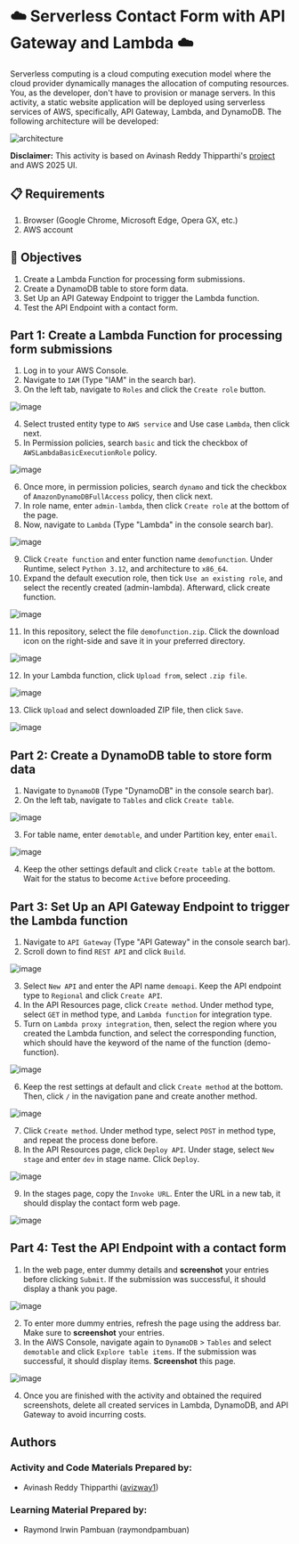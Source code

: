 # ☁️ Serverless Contact Form with API Gateway and Lambda ☁️

Serverless computing is a cloud computing execution model where the cloud provider dynamically manages the allocation of computing resources. You, as the developer, don't have to provision or manage servers. In this activity, a static website application will be deployed using serverless services of AWS, specifically, API Gateway, Lambda, and DynamoDB. The following architecture will be developed:

![architecture](https://github.com/user-attachments/assets/40b19137-337f-4b3c-8fab-8a776f00a3de)

**Disclaimer:** This activity is based on Avinash Reddy Thipparthi's [project](https://www.youtube.com/watch?v=dsH2QC6O3Gg) and AWS 2025 UI.

## 📋 Requirements
1. Browser (Google Chrome, Microsoft Edge, Opera GX, etc.)
2. AWS account

## 🎯 Objectives
1. Create a Lambda Function for processing form submissions.
2. Create a DynamoDB table to store form data.
3. Set Up an API Gateway Endpoint to trigger the Lambda function.
5. Test the API Endpoint with a contact form.

## Part 1: Create a Lambda Function for processing form submissions
1. Log in to your AWS Console.
2. Navigate to `IAM` (Type "IAM" in the search bar).
3. On the left tab, navigate to `Roles` and click the `Create role` button.

![image](https://github.com/user-attachments/assets/2b00c74b-bcff-4727-9c10-7352d2994f5d)

4. Select trusted entity type to `AWS service` and Use case `Lambda`, then click next.
5. In Permission policies, search `basic` and tick the checkbox of `AWSLambdaBasicExecutionRole` policy.

![image](https://github.com/user-attachments/assets/e842893b-610d-4ce0-bbef-2048e5412b50)

6. Once more, in permission policies, search `dynamo` and tick the checkbox of `AmazonDynamoDBFullAccess` policy, then click next.
7. In role name, enter `admin-lambda`, then click `Create role` at the bottom of the page.
8. Now, navigate to `Lambda` (Type "Lambda" in the console search bar). 

![image](https://github.com/user-attachments/assets/9b3dbf56-be60-4867-a2f1-c0af677fb13d)

9. Click `Create function` and enter function name `demofunction`. Under Runtime, select `Python 3.12`, and architecture to `x86_64`.
10. Expand the default execution role, then tick `Use an existing role`, and select the recently created (admin-lambda). Afterward, click create function.

![image](https://github.com/user-attachments/assets/335fe3da-d4a7-4413-a4a5-29ee8817b999)

11. In this repository, select the file `demofunction.zip`. Click the download icon on the right-side and save it in your preferred directory.

![image](https://github.com/user-attachments/assets/51112788-911b-422d-a48f-7e835f6dd4f6)

12. In your Lambda function, click `Upload from`, select `.zip file`. 

![image](https://github.com/user-attachments/assets/8d627c5b-f348-4319-a11d-9545e1398359)

13. Click `Upload` and select downloaded ZIP file, then click `Save`.

![image](https://github.com/user-attachments/assets/1426ac0a-d36a-45f4-84db-8eefae60dfa4)

## Part 2: Create a DynamoDB table to store form data
1. Navigate to `DynamoDB` (Type "DynamoDB" in the console search bar).
2. On the left tab, navigate to `Tables` and click `Create table`.

![image](https://github.com/user-attachments/assets/eaab7fb2-f785-4113-b11c-b1dbc861c5d2)

3. For table name, enter `demotable`, and under Partition key, enter `email`. 

![image](https://github.com/user-attachments/assets/02ba5fd4-ac5b-4f92-b021-b9eb42a413bb)

4. Keep the other settings default and click `Create table` at the bottom. Wait for the status to become `Active` before proceeding.

## Part 3: Set Up an API Gateway Endpoint to trigger the Lambda function
1. Navigate to `API Gateway` (Type "API Gateway" in the console search bar).
2. Scroll down to find `REST API` and click `Build`.

![image](https://github.com/user-attachments/assets/45d043be-cd6f-4826-ae96-dbc964bbd8be)

3. Select `New API` and enter the API name `demoapi`. Keep the API endpoint type to `Regional` and click `Create API`.
4. In the API Resources page, click `Create method`. Under method type, select `GET` in method type, and `Lambda function` for integration type.
5. Turn on `Lambda proxy integration`, then, select the region where you created the Lambda function, and select the corresponding function, which should have the keyword of the name of the function (demo-function).

![image](https://github.com/user-attachments/assets/49389920-2847-468e-8bdc-52fbf4fef0c8)

6. Keep the rest settings at default and click `Create method` at the bottom. Then, click `/` in the navigation pane and create another method.

![image](https://github.com/user-attachments/assets/8be7ff8f-3221-4845-99d8-9222a2ebcd17)

7. Click `Create method`. Under method type, select `POST` in method type, and repeat the process done before.
8. In the API Resources page, click `Deploy API`. Under stage, select `New stage` and enter `dev` in stage name. Click `Deploy`.

![image](https://github.com/user-attachments/assets/f22ef6ed-ed92-460f-be63-3f0cea27611e)

9. In the stages page, copy the `Invoke URL`. Enter the URL in a new tab, it should display the contact form web page.

![image](https://github.com/user-attachments/assets/7bb2d8b5-0c53-4fd3-af14-6342bfa0aa3e)

## Part 4: Test the API Endpoint with a contact form
1. In the web page, enter dummy details and **screenshot** your entries before clicking `Submit`. If the submission was successful, it should display a thank you page.

![image](https://github.com/user-attachments/assets/c175dcbf-039f-4b5e-ba61-19b962b79308)

2. To enter more dummy entries, refresh the page using the address bar. Make sure to **screenshot** your entries.
3. In the AWS Console, navigate again to `DynamoDB` > `Tables` and select `demotable` and click `Explore table items`. If the submission was successful, it should display items. **Screenshot** this page.

![image](https://github.com/user-attachments/assets/a86643b9-1c06-4c5e-9833-aa13ce394a43)

4. Once you are finished with the activity and obtained the required screenshots, delete all created services in Lambda, DynamoDB, and API Gateway to avoid incurring costs.

## Authors
### Activity and Code Materials Prepared by:
- Avinash Reddy Thipparthi ([avizway1](https://github.com/avizway1/aws-projects))
### Learning Material Prepared by:
- Raymond Irwin Pambuan (raymondpambuan)
